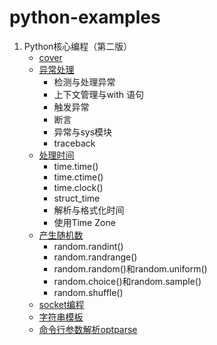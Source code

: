 # python-examples
1. Python核心编程（第二版）
    - [cover][0]
    - [异常处理][1]
        - 检测与处理异常
        - 上下文管理与with 语句
        - 触发异常
        - 断言
        - 异常与sys模块
        - traceback
    - [处理时间][2]
        - time.time()
        - time.ctime()
        - time.clock()
        - struct_time
        - 解析与格式化时间
        - 使用Time Zone
    - [产生随机数][3]
        - random.randint()
        - random.randrange()
        - random.random()和random.uniform()
        - random.choice()和random.sample()
        - random.shuffle()
    - [socket编程][4]
    - [字符串模板][5]
    - [命令行参数解析optparse][6]





[0]: CorePythonProgramming/
[1]: CorePythonProgramming/exception-handling.md
[2]: CorePythonProgramming/time.md
[3]: CorePythonProgramming/random.md
[4]: CorePythonProgramming/socket.md
[5]: CorePythonProgramming/string-template.md
[6]: CorePythonProgramming/optparse.md
